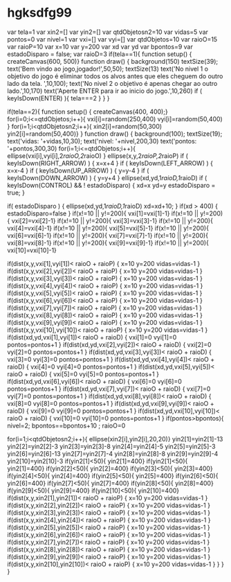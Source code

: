 # hgksdfg99
var tela=1
var xin2=[]
var yin2=[]
var qtdObjetosn2=10
var vidas=5
var pontos=0
var nivel=1
var vxi=[]
var vyi=[]
var qtdObjetos=10
var raioO=15
var raioP=10
var x=10
var y=200
var xd
var yd
var bpontos=9
var estadoDisparo = false;
var raioD=3
if(tela==1){
  function setup() {
  createCanvas(600, 500)}
  function draw() {
  background(150)
   textSize(39);
text('Bem vindo ao jogo,jogador!',50,50);
  textSize(13)
  text('No nivel 1 o objetivo do jogo é eliminar todos os alvos antes que eles cheguem do outro lado da tela. ',10,100);
  text('No nivel 2 o objetivo é apenas chegar ao outro lado.',10,170)
  text('Aperte ENTER para ir ao inicio do jogo.',10,260)
  if ( keyIsDown(ENTER) ){
    tela===2
  }
}
}

if(tela==2){
function setup() {
  createCanvas(400, 400);}
  for(i=0;i<=qtdObjetos;i++){
  vxi[i]=random(250,400)
  vyi[i]=random(50,400) 
}
   for(i=1;i<qtdObjetosn2;i++){
     xin2[i]=random(50,300)
  yin2[i]=random(50,400)}
}
function draw() {
  background(100);
   textSize(19);
  text('vidas: '+vidas,10,30);
  text('nivel: '+nivel,200,30)
  text('pontos:  '+pontos,300,30)
  for(i=1;i<=qtdObjetos;i++){
  ellipse(vxi[i],vyi[i],2*raioO,2*raioO)
  }
  ellipse(x,y,2*raioP,2*raioP)
   if ( keyIsDown(RIGHT_ARROW) )
  {
    x=x+4
  }
   if ( keyIsDown(LEFT_ARROW) )
  {
    x=x-4
  }
  if ( keyIsDown(UP_ARROW) )
  {
    y=y-4
  }
    if ( keyIsDown(DOWN_ARROW) )
  {
    y=y+4
  }
    ellipse(xd,yd,1*raioD,1*raioD)
  if ( keyIsDown(CONTROL) && ! estadoDisparo)
  {
    xd=x
    yd=y
    estadoDisparo = true;
  }

if( estadoDisparo ) {
  ellipse(xd,yd,1*raioD,1*raioD)
  xd=xd+10;
}
  if(xd > 400)
  {
    estadoDisparo=false
  }
  if(x!=10 || y!=200){
  vxi[1]=vxi[1]-1}
   if(x!=10 || y!=200){
  vxi[2]=vxi[2]-1}
   if(x!=10 || y!=200){
  vxi[3]=vxi[3]-1}
   if(x!=10 || y!=200){
  vxi[4]=vxi[4]-1}
   if(x!=10 || y!=200){
  vxi[5]=vxi[5]-1}
   if(x!=10 || y!=200){
  vxi[6]=vxi[6]-1}
   if(x!=10 || y!=200){
  vxi[7]=vxi[7]-1}
   if(x!=10 || y!=200){
  vxi[8]=vxi[8]-1}
   if(x!=10 || y!=200){
  vxi[9]=vxi[9]-1}
   if(x!=10 || y!=200){
  vxi[10]=vxi[10]-1}
 
  if(dist(x,y,vxi[1],vyi[1])< raioO + raioP)
  {
    x=10
    y=200
      vidas=vidas-1
  }
  if(dist(x,y,vxi[2],vyi[2])< raioO + raioP)
  {
    x=10
    y=200
      vidas=vidas-1
  }
   if(dist(x,y,vxi[3],vyi[3])< raioO + raioP)
  {
    x=10
    y=200
    vidas=vidas-1
  }
    if(dist(x,y,vxi[4],vyi[4])< raioO + raioP)
  {
    x=10
    y=200
      vidas=vidas-1
  }
     if(dist(x,y,vxi[5],vyi[5])< raioO + raioP)
  {
    x=10
    y=200
      vidas=vidas-1
  }
       if(dist(x,y,vxi[6],vyi[6])< raioO + raioP)
  {
    x=10
    y=200
      vidas=vidas-1
  }
       if(dist(x,y,vxi[7],vyi[7])< raioO + raioP)
  {
    x=10
    y=200
      vidas=vidas-1
  }
       if(dist(x,y,vxi[8],vyi[8])< raioO + raioP)
  {
    x=10
    y=200
      vidas=vidas-1
  }
      if(dist(x,y,vxi[9],vyi[9])< raioO + raioP)
  {
    x=10
    y=200
      vidas=vidas-1
  }
     if(dist(x,y,vxi[10],vyi[10])< raioO + raioP)
  {
    x=10
    y=200
      vidas=vidas-1
  }
    if(dist(xd,yd,vxi[1],vyi[1])< raioO + raioD)
  {
    vxi[1]=0
       vyi[1]=0
      pontos=pontos+1
  }
  if(dist(xd,yd,vxi[2],vyi[2])< raioO + raioD)
  {
   vxi[2]=0
       vyi[2]=0
      pontos=pontos+1
  }
   if(dist(xd,yd,vxi[3],vyi[3])< raioO + raioD)
  {
   vxi[3]=0
       vyi[3]=0
      pontos=pontos+1
  }
    if(dist(xd,yd,vxi[4],vyi[4])< raioO + raioD)
  {
    vxi[4]=0
       vyi[4]=0
      pontos=pontos+1
  }
     if(dist(xd,yd,vxi[5],vyi[5])< raioO + raioD)
  {
   vxi[5]=0
       vyi[5]=0
      pontos=pontos+1
  }
       if(dist(xd,yd,vxi[6],vyi[6])< raioO + raioD)
  {
   vxi[6]=0
       vyi[6]=0
      pontos=pontos+1
  }
       if(dist(xd,yd,vxi[7],vyi[7])< raioO + raioD)
  {
   vxi[7]=0
       vyi[7]=0
      pontos=pontos+1
  }
       if(dist(xd,yd,vxi[8],vyi[8])< raioO + raioD)
  {
    vxi[8]=0
       vyi[8]=0
      pontos=pontos+1
  }
      if(dist(xd,yd,vxi[9],vyi[9])< raioO + raioD)
  {
  vxi[9]=0
       vyi[9]=0
      pontos=pontos+1
  }
     if(dist(xd,yd,vxi[10],vyi[10])< raioO + raioD)
  {
       vxi[10]=0
       vyi[10]=0
      pontos=pontos+1
  }
 if(pontos>bpontos){
    nivel=2;
    bpontos==bpontos+10 ;
   raioO=0
   
   for(i=1;i<qtdObjetosn2;i++){
     ellipse(xin2[i],yin2[i],20,20)}
   yin2[1]=yin2[1]-13
    yin2[2]=yin2[2]-3
     yin2[3]=yin2[3]-8
      yin2[4]=yin2[4]-5
       yin2[5]=yin2[5]-3
        yin2[6]=yin2[6]-13
         yin2[7]=yin2[7]-4
          yin2[8]=yin2[8]-8
           yin2[9]=yin2[9]-4
            yin2[10]=yin2[10]-3
   if(yin2[1]<50){
     yin2[1]=400}
     if(yin2[1]<50){
     yin2[1]=400}
     if(yin2[2]<50){
     yin2[2]=400}
     if(yin2[3]<50){
     yin2[3]=400}
     if(yin2[4]<50){
     yin2[4]=400}
     if(yin2[5]<50){
     yin2[5]=400}
     if(yin2[6]<50){
     yin2[6]=400}
     if(yin2[7]<50){
     yin2[7]=400}
     if(yin2[8]<50){
     yin2[8]=400}
     if(yin2[9]<50){
     yin2[9]=400}
     if(yin2[10]<50){
     yin2[10]=400}
     if(dist(x,y,xin2[1],yin2[1])< raioO + raioP)
  {
    x=10
    y=200
      vidas=vidas-1
  }
  if(dist(x,y,xin2[2],yin2[2])< raioO + raioP)
  {
    x=10
    y=200
      vidas=vidas-1
  }
  if(dist(x,y,xin2[3],yin2[3])< raioO + raioP)
  {
    x=10
    y=200
      vidas=vidas-1
  }
  if(dist(x,y,xin2[4],yin2[4])< raioO + raioP)
  {
    x=10
    y=200
      vidas=vidas-1
  }
  if(dist(x,y,xin2[5],yin2[5])< raioO + raioP)
  {
    x=10
    y=200
      vidas=vidas-1
  }
  if(dist(x,y,xin2[6],yin2[6])< raioO + raioP)
  {
    x=10
    y=200
      vidas=vidas-1
  }
  if(dist(x,y,xin2[7],yin2[7])< raioO + raioP)
  {
    x=10
    y=200
      vidas=vidas-1
  }
  if(dist(x,y,xin2[8],yin2[8])< raioO + raioP)
  {
    x=10
    y=200
      vidas=vidas-1
  }
  if(dist(x,y,xin2[9],yin2[9])< raioO + raioP)
  {
    x=10
    y=200
      vidas=vidas-1
  }
  if(dist(x,y,xin2[10],yin2[10])< raioO + raioP)
  {
    x=10
    y=200
      vidas=vidas-1
  }
 }
}
}
